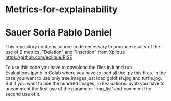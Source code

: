 # Metrics-for-explainability
# Sauer Soria Pablo Daniel

This repository contains source code necessary to produce results of the use of 2 metrics: "Deletion" and "Insertion" from Xplique
https://github.com/eclique/RISE

To use this code you have to download the files in it and run Evaluations.ipynb in Colab where you have to load all the .py this files.
In the case you want to use only tree images just load goldfish.jpg and turtle.jpg.
But if you want to use the hundred images, in Evaluations.ipynb you have to uncomment the first use of the parameter 'img_list' and comment the second use of it.
